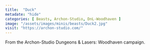 ```yaml
---
title:  "Duck"
metadate: "hide"
categories: [ Beasts, Archon-Studio, DnL-Woodhaven ]
image: "/assets/images/minis/beasts/Duck2.jpg"
visit: "https://archon-studio.com/"
---
```

From the Archon-Studio Dungeons & Lasers: Woodhaven campaign.